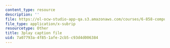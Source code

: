 ```yaml
---
content_type: resource
description: ''
file: https://ol-ocw-studio-app-qa.s3.amazonaws.com/courses/6-858-computer-systems-security-fall-2014/7a07793a4f851afe2cb5c93d4d006384_XMEFdofERLI.srt
file_type: application/x-subrip
resourcetype: Other
title: 3play caption file
uid: 7a07793a-4f85-1afe-2cb5-c93d4d006384
---
```

